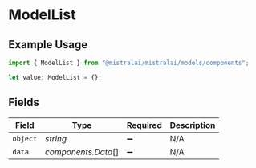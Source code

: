# ModelList

## Example Usage

```typescript
import { ModelList } from "@mistralai/mistralai/models/components";

let value: ModelList = {};
```

## Fields

| Field               | Type                | Required            | Description         |
| ------------------- | ------------------- | ------------------- | ------------------- |
| `object`            | *string*            | :heavy_minus_sign:  | N/A                 |
| `data`              | *components.Data*[] | :heavy_minus_sign:  | N/A                 |